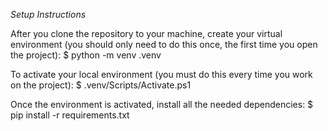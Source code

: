 *Setup Instructions*

After you clone the repository to your machine, create your virtual environment (you should only need to do this once, the first time you open the project):
$ python -m venv .venv

To activate your local environment (you must do this every time you work on the project):
$ .venv/Scripts/Activate.ps1

Once the environment is activated, install all the needed dependencies:
$ pip install -r requirements.txt
